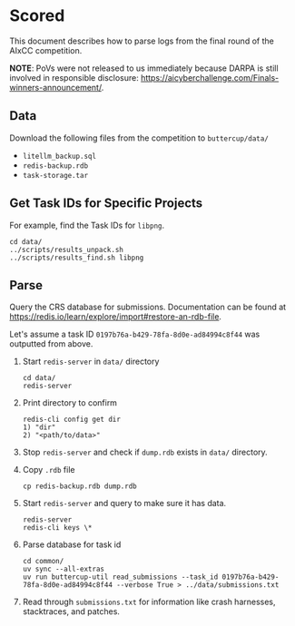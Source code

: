 # Scored

This document describes how to parse logs from the final round of the AIxCC competition.

**NOTE**: PoVs were not released to us immediately because DARPA is still involved in responsible disclosure: <https://aicyberchallenge.com/Finals-winners-announcement/>.

## Data

Download the following files from the competition to `buttercup/data/`

- `litellm_backup.sql`
- `redis-backup.rdb`
- `task-storage.tar`

## Get Task IDs for Specific Projects

For example, find the Task IDs for `libpng`.

```shell
cd data/
../scripts/results_unpack.sh
../scripts/results_find.sh libpng
```

## Parse

Query the CRS database for submissions. Documentation can be found at <https://redis.io/learn/explore/import#restore-an-rdb-file>.

Let's assume a task ID `0197b76a-b429-78fa-8d0e-ad84994c8f44` was outputted from above.

1. Start `redis-server` in `data/` directory

   ```shell
   cd data/
   redis-server
   ```

1. Print directory to confirm

   ```shell
   redis-cli config get dir
   1) "dir"
   2) "<path/to/data>"
   ```

1. Stop `redis-server` and check if `dump.rdb` exists in `data/` directory.

1. Copy `.rdb` file

   ```shell
   cp redis-backup.rdb dump.rdb
   ```

1. Start `redis-server` and query to make sure it has data.

   ```shell
   redis-server
   redis-cli keys \*
   ```

1. Parse database for task id

   ```shell
   cd common/
   uv sync --all-extras
   uv run buttercup-util read_submissions --task_id 0197b76a-b429-78fa-8d0e-ad84994c8f44 --verbose True > ../data/submissions.txt
   ```

1. Read through `submissions.txt` for information like crash harnesses, stacktraces, and patches.
